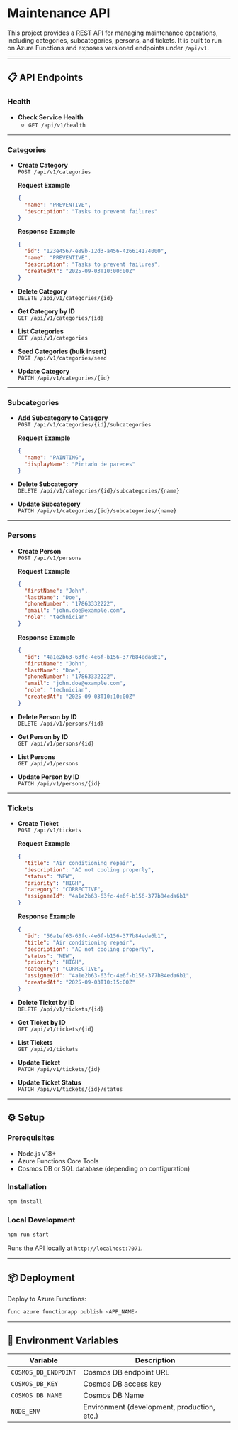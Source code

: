 # Maintenance API

This project provides a REST API for managing maintenance operations, including categories, subcategories, persons, and tickets. It is built to run on Azure Functions and exposes versioned endpoints under `/api/v1`.

---

## 📋 API Endpoints

### Health

- **Check Service Health**
  - `GET /api/v1/health`

---

### Categories

- **Create Category**  
  `POST /api/v1/categories`

  **Request Example**

  ```json
  {
    "name": "PREVENTIVE",
    "description": "Tasks to prevent failures"
  }
  ```

  **Response Example**

  ```json
  {
    "id": "123e4567-e89b-12d3-a456-426614174000",
    "name": "PREVENTIVE",
    "description": "Tasks to prevent failures",
    "createdAt": "2025-09-03T10:00:00Z"
  }
  ```

- **Delete Category**  
  `DELETE /api/v1/categories/{id}`

- **Get Category by ID**  
  `GET /api/v1/categories/{id}`

- **List Categories**  
  `GET /api/v1/categories`

- **Seed Categories (bulk insert)**  
  `POST /api/v1/categories/seed`

- **Update Category**  
  `PATCH /api/v1/categories/{id}`

---

### Subcategories

- **Add Subcategory to Category**  
  `POST /api/v1/categories/{id}/subcategories`

  **Request Example**

  ```json
  {
    "name": "PAINTING",
    "displayName": "Pintado de paredes"
  }
  ```

- **Delete Subcategory**  
  `DELETE /api/v1/categories/{id}/subcategories/{name}`

- **Update Subcategory**  
  `PATCH /api/v1/categories/{id}/subcategories/{name}`

---

### Persons

- **Create Person**  
  `POST /api/v1/persons`

  **Request Example**

  ```json
  {
    "firstName": "John",
    "lastName": "Doe",
    "phoneNumber": "17863332222",
    "email": "john.doe@example.com",
    "role": "technician"
  }
  ```

  **Response Example**

  ```json
  {
    "id": "4a1e2b63-63fc-4e6f-b156-377b84eda6b1",
    "firstName": "John",
    "lastName": "Doe",
    "phoneNumber": "17863332222",
    "email": "john.doe@example.com",
    "role": "technician",
    "createdAt": "2025-09-03T10:10:00Z"
  }
  ```

- **Delete Person by ID**  
  `DELETE /api/v1/persons/{id}`

- **Get Person by ID**  
  `GET /api/v1/persons/{id}`

- **List Persons**  
  `GET /api/v1/persons`

- **Update Person by ID**  
  `PATCH /api/v1/persons/{id}`

---

### Tickets

- **Create Ticket**  
  `POST /api/v1/tickets`

  **Request Example**

  ```json
  {
    "title": "Air conditioning repair",
    "description": "AC not cooling properly",
    "status": "NEW",
    "priority": "HIGH",
    "category": "CORRECTIVE",
    "assigneeId": "4a1e2b63-63fc-4e6f-b156-377b84eda6b1"
  }
  ```

  **Response Example**

  ```json
  {
    "id": "56a1ef63-63fc-4e6f-b156-377b84eda6b1",
    "title": "Air conditioning repair",
    "description": "AC not cooling properly",
    "status": "NEW",
    "priority": "HIGH",
    "category": "CORRECTIVE",
    "assigneeId": "4a1e2b63-63fc-4e6f-b156-377b84eda6b1",
    "createdAt": "2025-09-03T10:15:00Z"
  }
  ```

- **Delete Ticket by ID**  
  `DELETE /api/v1/tickets/{id}`

- **Get Ticket by ID**  
  `GET /api/v1/tickets/{id}`

- **List Tickets**  
  `GET /api/v1/tickets`

- **Update Ticket**  
  `PATCH /api/v1/tickets/{id}`

- **Update Ticket Status**  
  `PATCH /api/v1/tickets/{id}/status`

---

## ⚙️ Setup

### Prerequisites

- Node.js v18+
- Azure Functions Core Tools
- Cosmos DB or SQL database (depending on configuration)

### Installation

```bash
npm install
```

### Local Development

```bash
npm run start
```

Runs the API locally at `http://localhost:7071`.

---

## 📦 Deployment

Deploy to Azure Functions:

```bash
func azure functionapp publish <APP_NAME>
```

---

## 🔑 Environment Variables

| Variable             | Description                                 |
| -------------------- | ------------------------------------------- |
| `COSMOS_DB_ENDPOINT` | Cosmos DB endpoint URL                      |
| `COSMOS_DB_KEY`      | Cosmos DB access key                        |
| `COSMOS_DB_NAME`     | Cosmos DB Name                              |
| `NODE_ENV`           | Environment (development, production, etc.) |

